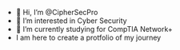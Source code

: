 - 👋 Hi, I’m @CipherSecPro
- 👀 I’m interested in Cyber Security
- 🌱 I’m currently studying for CompTIA Network+
- I am here to create a protfolio of my journey 

<!---
CipherSecPro/CipherSecPro is a ✨ special ✨ repository because its `README.md` (this file) appears on your GitHub profile.
You can click the Preview link to take a look at your changes.
--->
